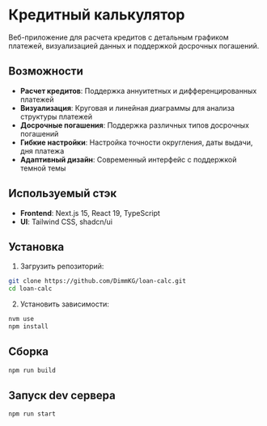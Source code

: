 # Кредитный калькулятор

Веб-приложение для расчета кредитов с детальным графиком платежей, визуализацией данных и поддержкой досрочных погашений.

## Возможности

- **Расчет кредитов**: Поддержка аннуитетных и дифференцированных платежей
- **Визуализация**: Круговая и линейная диаграммы для анализа структуры платежей
- **Досрочные погашения**: Поддержка различных типов досрочных погашений
- **Гибкие настройки**: Настройка точности округления, даты выдачи, дня платежа
- **Адаптивный дизайн**: Современный интерфейс с поддержкой темной темы

## Используемый стэк

- **Frontend**: Next.js 15, React 19, TypeScript
- **UI**: Tailwind CSS, shadcn/ui

## Установка

1. Загрузить репозиторий:
```bash
git clone https://github.com/DimmKG/loan-calc.git
cd loan-calc
```

2. Установить зависимости:
```bash
nvm use
npm install
```

## Сборка
```bash
npm run build
```

## Запуск dev сервера
```bash
npm run start
```

